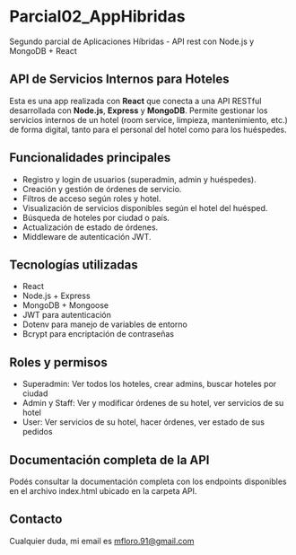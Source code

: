 # Parcial02_AppHibridas
Segundo parcial de Aplicaciones Híbridas - API rest con Node.js y MongoDB + React

## API de Servicios Internos para Hoteles

Esta es una app realizada con **React** que conecta a una API RESTful desarrollada con **Node.js**, **Express** y **MongoDB**. Permite gestionar los servicios internos de un hotel (room service, limpieza, mantenimiento, etc.) de forma digital, tanto para el personal del hotel como para los huéspedes.

## Funcionalidades principales

- Registro y login de usuarios (superadmin, admin y huéspedes).
- Creación y gestión de órdenes de servicio.
- Filtros de acceso según roles y hotel.
- Visualización de servicios disponibles según el hotel del huésped.
- Búsqueda de hoteles por ciudad o país.
- Actualización de estado de órdenes.
- Middleware de autenticación JWT.

## Tecnologías utilizadas

- React
- Node.js + Express
- MongoDB + Mongoose
- JWT para autenticación
- Dotenv para manejo de variables de entorno
- Bcrypt para encriptación de contraseñas


## Roles y permisos

- Superadmin: Ver todos los hoteles, crear admins, buscar hoteles por ciudad
- Admin y Staff: Ver y modificar órdenes de su hotel, ver servicios de su hotel
- User: Ver servicios de su hotel, hacer órdenes, ver estado de sus pedidos

## Documentación completa de la API
Podés consultar la documentación completa con los endpoints disponibles en el archivo index.html ubicado en la carpeta API. 

## Contacto
Cualquier duda, mi email es mfloro.91@gmail.com
